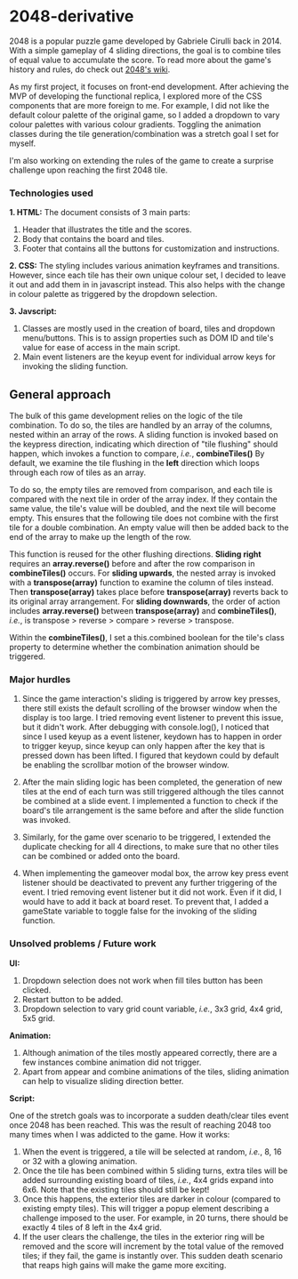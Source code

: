 # 2048-derivative

2048 is a popular puzzle game developed by Gabriele Cirulli back in 2014. With a simple gameplay of 4 sliding directions, the goal is to combine tiles of equal value to accumulate the score. To read more about the game's history and rules, do check out [2048's wiki](<https://en.wikipedia.org/wiki/2048_(video_game)#:~:text=2048%20is%20a%20single%2Dplayer,Cirulli%20and%20published%20on%20GitHub.>).

As my first project, it focuses on front-end development. After achieving the MVP of developing the functional replica, I explored more of the CSS components that are more foreign to me. For example, I did not like the default colour palette of the original game, so I added a dropdown to vary colour palettes with various colour gradients. Toggling the animation classes during the tile generation/combination was a stretch goal I set for myself.

I'm also working on extending the rules of the game to create a surprise challenge upon reaching the first 2048 tile.

### Technologies used

**1. HTML:**
The document consists of 3 main parts:

1. Header that illustrates the title and the scores.
2. Body that contains the board and tiles.
3. Footer that contains all the buttons for customization and instructions.

**2. CSS:**
The styling includes various animation keyframes and transitions. However, since each tile has their own unique colour set, I decided to leave it out and add them in in javascript instead. This also helps with the change in colour palette as triggered by the dropdown selection.

**3. Javscript:**

1. Classes are mostly used in the creation of board, tiles and dropdown menu/buttons. This is to assign properties such as DOM ID and tile's value for ease of access in the main script.
2. Main event listeners are the keyup event for individual arrow keys for invoking the sliding function.

## General approach

The bulk of this game development relies on the logic of the tile combination. To do so, the tiles are handled by an array of the columns, nested within an array of the rows. A sliding function is invoked based on the keypress direction, indicating which direction of "tile flushing" should happen, which invokes a function to compare, _i.e._, **combineTiles()** By default, we examine the tile flushing in the **left** direction which loops through each row of tiles as an array.

To do so, the empty tiles are removed from comparison, and each tile is compared with the next tile in order of the array index. If they contain the same value, the tile's value will be doubled, and the next tile will become empty. This ensures that the following tile does not combine with the first tile for a double combination. An empty value will then be added back to the end of the array to make up the length of the row.

This function is reused for the other flushing directions. **Sliding right** requires an **array.reverse()** before and after the row comparison in **combineTiles()** occurs. For **sliding upwards**, the nested array is invoked with a **transpose(array)** function to examine the column of tiles instead. Then **transpose(array)** takes place before **transpose(array)** reverts back to its original array arrangement. For **sliding downwards**, the order of action includes **array.reverse()** between **transpose(array)** and **combineTiles()**, _i.e._, is transpose > reverse > compare > reverse > transpose.

Within the **combineTiles()**, I set a this.combined boolean for the tile's class property to determine whether the combination animation should be triggered.

### Major hurdles

1. Since the game interaction's sliding is triggered by arrow key presses, there still exists the default scrolling of the browser window when the display is too large. I tried removing event listener to prevent this issue, but it didn't work. After debugging with console.log(), I noticed that since I used keyup as a event listener, keydown has to happen in order to trigger keyup, since keyup can only happen after the key that is pressed down has been lifted. I figured that keydown could by default be enabling the scrollbar motion of the browser window.

2. After the main sliding logic has been completed, the generation of new tiles at the end of each turn was still triggered although the tiles cannot be combined at a slide event. I implemented a function to check if the board's tile arrangement is the same before and after the slide function was invoked.

3. Similarly, for the game over scenario to be triggered, I extended the duplicate checking for all 4 directions, to make sure that no other tiles can be combined or added onto the board.

4. When implementing the gameover modal box, the arrow key press event listener should be deactivated to prevent any further triggering of the event. I tried removing event listener but it did not work. Even if it did, I would have to add it back at board reset. To prevent that, I added a gameState variable to toggle false for the invoking of the sliding function.

### Unsolved problems / Future work

**UI:**

1. Dropdown selection does not work when fill tiles button has been clicked.
2. Restart button to be added.
3. Dropdown selection to vary grid count variable, _i.e._, 3x3 grid, 4x4 grid, 5x5 grid.

**Animation:**

1. Although animation of the tiles mostly appeared correctly, there are a few instances combine animation did not trigger.
2. Apart from appear and combine animations of the tiles, sliding animation can help to visualize sliding direction better.

**Script:**

One of the stretch goals was to incorporate a sudden death/clear tiles event once 2048 has been reached. This was the result of reaching 2048 too many times when I was addicted to the game.
How it works:

1. When the event is triggered, a tile will be selected at random, _i.e._, 8, 16 or 32 with a glowing animation.
2. Once the tile has been combined within 5 sliding turns, extra tiles will be added surrounding existing board of tiles, _i.e._, 4x4 grids expand into 6x6. Note that the existing tiles should still be kept!
3. Once this happens, the exterior tiles are darker in colour (compared to existing empty tiles). This will trigger a popup element describing a challenge imposed to the user. For example, in 20 turns, there should be exactly 4 tiles of 8 left in the 4x4 grid.
4. If the user clears the challenge, the tiles in the exterior ring will be removed and the score will increment by the total value of the removed tiles; if they fail, the game is instantly over. This sudden death scenario that reaps high gains will make the game more exciting.
